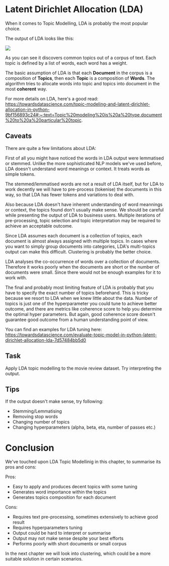 # Latent Dirichlet Allocation (LDA)
When it comes to Topic Modelling, LDA is probably the most popular choice. 

The output of LDA looks like this: 

<img src=https://miro.medium.com/max/1400/1*yCd5BcHDDWMFF7emZu1VcA.png></img>

As you can see it discovers common topics out of a corpus of text. Each topic is defined by a list of words, each word has a weight. 

The basic assumption of LDA is that each **Document** in the corpus is a composition of **Topics**, then each **Topic** is a composition of **Words**. The algorithm tries to allocate words into topic and topics into document in the most **coherent** way. 

For more details on LDA, here's a good read: 
https://towardsdatascience.com/topic-modeling-and-latent-dirichlet-allocation-in-python-9bf156893c24#:~:text=Topic%20modeling%20is%20a%20type,document%20to%20a%20particular%20topic.

## Caveats
There are quite a few limitations about LDA: 

First of all you might have noticed the words in LDA output were lemmatised or stemmed. Unlike the more sophisticated NLP models we've used before, LDA doesn't understand word meanings or context. It treats words as simple tokens. 

The stemmed/lemmatised words are not a result of LDA itself, but for LDA to work decently we will have to pre-process (tokenise) the documents in this way, so that LDA has fewer tokens and variations to deal with. 

Also because LDA doesn't have inherent understanding of word meannings or context, the topics found don't usually make sense. We should be careful while presenting the output of LDA to business users. Multiple iterations of pre-processing, topic selection and topic interpretation may be required to achieve an acceptable outcome. 

Since LDA assumes each document is a collection of  topics, each document is almost always assigned with multiple topics. In cases where you want to simply group documents into categories, LDA's multi-topics output can make this difficult. Clustering is probably the better choice. 

LDA analyses the co-occurrence of words over a collection of documents. Therefore it works poorly when the documents are short or the number of documents were small. Since there would not be enough examples for it to work with. 

The final and probably most limiting feature of LDA is probably that you have to specify the exact number of topics beforehand. This is tricky because we resort to LDA when we knew little about the data. Number of topics is just one of the hyperparameter you could tune to achieve better outcome, and there are metrics like coherence score to help you determine the optimal hyper parameters. But again, good coherence score doesn't guarantee good outcome from a human understanding point of view. 

You can find an examples for LDA tuning here:
https://towardsdatascience.com/evaluate-topic-model-in-python-latent-dirichlet-allocation-lda-7d57484bb5d0

## Task
Apply LDA topic modelling to the movie review dataset. Try interpreting the output. 

## Tips
If the output doesn't make sense, try following: 
- Stemming/Lemmatising
- Removing stop words
- Changing number of topics
- Changing hyperparameters (alpha, beta, eta, number of passes etc.)

# Conclusion
We've touched upon LDA Topic Modellinig in this chapter, to summarise its pros and cons: 

Pros: 
- Easy to apply and produces decent topics with some tuning
- Generates word importance within the topics
- Generates topics composition for each document

Cons:
- Requires text pre-processing, sometimes extensively to achieve good result
- Requires hyperparameters tuning
- Output could be hard to interpret or summarise
- Output may not make sense despite your best efforts
- Performs poorly with short documents or small corpus

In the next chapter we will look into clustering, which could be a more suitable solution in certain scenarios. 
